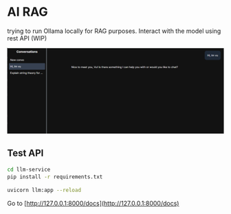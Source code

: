 # AI RAG
trying to run Ollama locally for RAG purposes. Interact with the model using rest API (WIP)

<img src="./documents/ui.png"/>

## Test API
```bash
cd llm-service
pip install -r requirements.txt
```
```bash
uvicorn llm:app --reload
```

Go to [http://127.0.0.1:8000/docs](http://127.0.0.1:8000/docs)